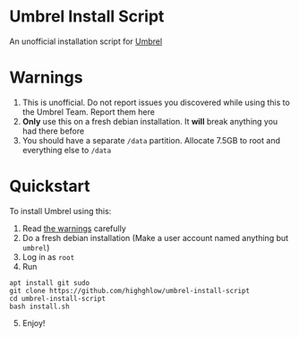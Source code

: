 # Umbrel Install Script
An unofficial installation script for [Umbrel](https://github.com/getumbrel/umbrel)

# Warnings
1. This is unofficial. Do not report issues you discovered while using this to the Umbrel Team. Report them here
2. **Only** use this on a fresh debian installation. It **will** break anything you had there before
3. You should have a separate `/data` partition. Allocate 7.5GB to root and everything else to `/data`

# Quickstart
To install Umbrel using this:

1. Read [the warnings](#warnings) carefully
2. Do a fresh debian installation (Make a user account named anything but `umbrel`)
3. Log in as `root`
4. Run
```
apt install git sudo
git clone https://github.com/highghlow/umbrel-install-script
cd umbrel-install-script
bash install.sh
```
5. Enjoy!
